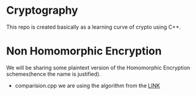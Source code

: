 # Cryptography
This repo is created basically as a learning curve of crypto using C++. 

# Non Homomorphic Encryption 
We will be sharing some plaintext version of the Homomorphic Encryption schemes(hence the name is justified).
- comparision.cpp we are using the algorithm from the [LINK](https://link.springer.com/content/pdf/10.1007/978-3-030-64834-3_8.pdf?pdf=inline%20link)

